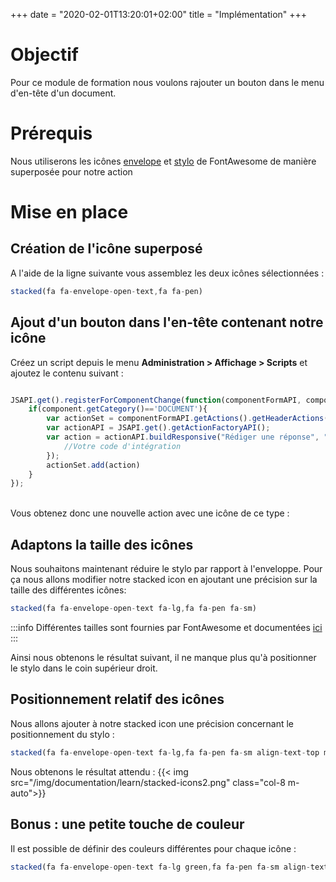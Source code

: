 +++
 date = "2020-02-01T13:20:01+02:00"
title = "Implémentation"
+++

# Objectif

Pour ce module de formation nous voulons rajouter un bouton dans le menu d'en-tête d'un document.


# Prérequis

Nous utiliserons les icônes [envelope](https://fontawesome.com/icons/envelope-open-text?s=solid) et [stylo](https://fontawesome.com/icons/pen?s=solid) de FontAwesome de manière superposée pour notre action

# Mise en place

## Création de l'icône superposé

A l'aide de la ligne suivante vous assemblez les deux icônes sélectionnées : 

```javascript
stacked(fa fa-envelope-open-text,fa fa-pen)
```

## Ajout d'un bouton dans l'en-tête contenant notre icône 

Créez un script depuis le menu **Administration > Affichage > Scripts** et ajoutez le contenu suivant : 

```javascript

JSAPI.get().registerForComponentChange(function(componentFormAPI, component, phase) {
	if(component.getCategory()=='DOCUMENT'){
		var actionSet = componentFormAPI.getActions().getHeaderActions();
		var actionAPI = JSAPI.get().getActionFactoryAPI();
		var action = actionAPI.buildResponsive("Rédiger une réponse", "Rédiger une réponse", "stacked(fa fa-envelope-open-text,fa fa-pen)",0, function(actionPresenter){
			//Votre code d'intégration
		});
		actionSet.add(action)
	}
});


```

<br/>
Vous obtenez donc une nouvelle action avec une icône de ce type : 


## Adaptons la taille des icônes

Nous souhaitons maintenant réduire le stylo par rapport à l'enveloppe. Pour ça nous allons modifier notre stacked icon en ajoutant une précision sur la taille des différentes icônes: 

```javascript
stacked(fa fa-envelope-open-text fa-lg,fa fa-pen fa-sm)
```
:::info
Différentes tailles sont fournies par FontAwesome et documentées [ici](https://fontawesome.com/docs/web/style/size)  
:::

Ainsi nous obtenons le résultat suivant, il ne manque plus qu'à positionner le stylo dans le coin supérieur droit. 

## Positionnement relatif des icônes

Nous allons ajouter à notre stacked icon une précision concernant le positionnement du stylo : 

```javascript
stacked(fa fa-envelope-open-text fa-lg,fa fa-pen fa-sm align-text-top ml-0.5)
```

Nous obtenons le résultat attendu : 
{{< img src="/img/documentation/learn/stacked-icons2.png" class="col-8 m-auto">}}

## Bonus : une petite touche de couleur

Il est possible de définir des couleurs différentes pour chaque icône : 

```javascript
stacked(fa fa-envelope-open-text fa-lg green,fa fa-pen fa-sm align-text-top ml-0.5 red)
```